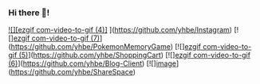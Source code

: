 ### Hi there 👋!

[![][ezgif com-video-to-gif (4)]](https://github.com/yhbe/yhbe/assets/101876022/604d3b09-8392-4be1-9ef0-7055caf7cdfa)
](https://github.com/yhbe/Instagram)
[![][ezgif com-video-to-gif (7)](https://github.com/yhbe/yhbe/assets/101876022/41d8b4dc-8456-45f0-9a92-565d59563379)](https://github.com/yhbe/PokemonMemoryGame)
[![][ezgif com-video-to-gif (5)](https://github.com/yhbe/yhbe/assets/101876022/2dbf6a82-9a48-45bc-a153-c552d4d7363d)](https://github.com/yhbe/ShoppingCart)
[![][ezgif com-video-to-gif (6)](https://github.com/yhbe/yhbe/assets/101876022/33f03098-f85a-4b31-ab5b-decf24e3e65c)](https://github.com/yhbe/Blog-Client)
[![][image](https://github.com/yhbe/yhbe/assets/101876022/e5eb74c0-717f-4fb8-8cd8-926100350ac6)](https://github.com/yhbe/ShareSpace)




<!--
**yhbe/yhbe** is a ✨ _special_ ✨ repository because its `README.md` (this file) appears on your GitHub profile.

Here are some ideas to get you started:

- 🔭 I’m currently working on ...
- 🌱 I’m currently learning ...
- 👯 I’m looking to collaborate on ...
- 🤔 I’m looking for help with ...
- 💬 Ask me about ...
- 📫 How to reach me: ...
- 😄 Pronouns: ...
- ⚡ Fun fact: ...
-->
